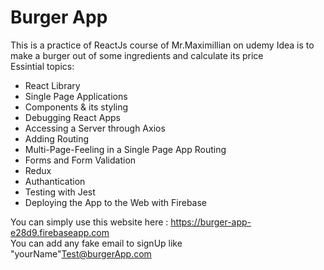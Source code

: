 <h1>Burger App</h1>
<p>
This is a practice of ReactJs course of Mr.Maximillian on udemy
Idea is to make a burger out of some ingredients and calculate its price
  <br/>
Essintial topics: 
  <ul>
    <li> React Library </li>
    <li> Single Page Applications </li>
    <li> Components & its styling </li>
    <li> Debugging React Apps </li>
    <li> Accessing a Server through Axios </li>
    <li> Adding Routing </li>
    <li> Multi-Page-Feeling in a Single Page App Routing </li>
    <li> Forms and Form Validation </li>
    <li> Redux </li>
    <li> Authantication </li>
    <li> Testing with Jest </li>
    <li> Deploying the App to the Web with Firebase </li>
  </ul>

You can simply use this website here : https://burger-app-e28d9.firebaseapp.com
<br/>
You can add any fake email to signUp like "yourName"Test@burgerApp.com
<br/>
</p>



 
 
